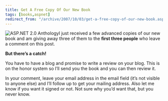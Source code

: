 ```yaml
---
title: Get A Free Copy Of Our New Book
tags: [books,aspnet]
redirect_from: "/archive/2007/10/03/get-a-free-copy-of-our-new-book.aspx/"
---
```


![ASP.NET 2.0
Anthology](https://haacked.com/images/haacked_com/WindowsLiveWriter/BuyOurBookAndBecomeAnASP.NETBadAss_12E22/41XDcuGaQrL._AA240_.jpg)I
just received a few advanced copies of our new book and am giving away
three of them to the **first three people** who leave a comment on this
post.

**But there’s a catch!**

You have to have a blog and promise to write a review on your blog. This
is on the honor system so I’ll send you the book and you can then review
it.

In your comment, leave your email address in the email field (it’s not
visible to anyone else) and I’ll follow up to get your mailing address.
Also let me know if you want it signed or not. Not sure why you’d want
that, but you never know.


